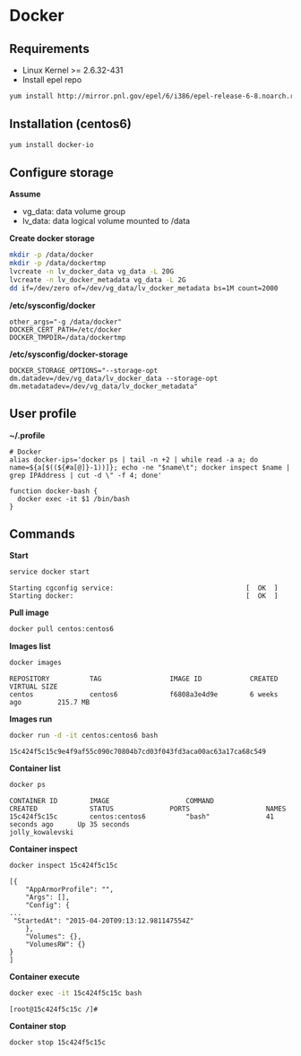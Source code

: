 # Docker
## Requirements
- Linux Kernel >= 2.6.32-431
- Install epel repo
```bash
yum install http://mirror.pnl.gov/epel/6/i386/epel-release-6-8.noarch.rpm
```

## Installation (centos6)
```bash
yum install docker-io
```

## Configure storage
**Assume**
- vg_data: data volume group
- lv_data: data logical volume mounted to /data

**Create docker storage**
```bash
mkdir -p /data/docker
mkdir -p /data/dockertmp
lvcreate -n lv_docker_data vg_data -L 20G
lvcreate -n lv_docker_metadata vg_data -L 2G
dd if=/dev/zero of=/dev/vg_data/lv_docker_metadata bs=1M count=2000
```

**/etc/sysconfig/docker**
```
other_args="-g /data/docker"
DOCKER_CERT_PATH=/etc/docker
DOCKER_TMPDIR=/data/dockertmp
```

**/etc/sysconfig/docker-storage**
```
DOCKER_STORAGE_OPTIONS="--storage-opt dm.datadev=/dev/vg_data/lv_docker_data --storage-opt dm.metadatadev=/dev/vg_data/lv_docker_metadata"
```

## User profile
**~/.profile**
```
# Docker
alias docker-ips='docker ps | tail -n +2 | while read -a a; do name=${a[$((${#a[@]}-1))]}; echo -ne "$name\t"; docker inspect $name | grep IPAddress | cut -d \" -f 4; done'

function docker-bash {
  docker exec -it $1 /bin/bash
}
```

## Commands
**Start**
```bash
service docker start
```
```
Starting cgconfig service:                                 [  OK  ]
Starting docker:                                           [  OK  ]
```

**Pull image**
```bash
docker pull centos:centos6
```

**Images list**
```bash
docker images
```
```
REPOSITORY          TAG                 IMAGE ID            CREATED             VIRTUAL SIZE
centos              centos6             f6808a3e4d9e        6 weeks ago         215.7 MB
```

**Images run**
```bash
docker run -d -it centos:centos6 bash
```
```
15c424f5c15c9e4f9af55c090c70804b7cd03f043fd3aca00ac63a17ca68c549
```

**Container list**
```bash
docker ps
```
```
CONTAINER ID        IMAGE                   COMMAND             CREATED             STATUS              PORTS                   NAMES
15c424f5c15c        centos:centos6          "bash"              41 seconds ago      Up 35 seconds                               jolly_kowalevski
```

**Container inspect**
```bash
docker inspect 15c424f5c15c
```
```
[{
    "AppArmorProfile": "",
    "Args": [],
    "Config": {
...
 "StartedAt": "2015-04-20T09:13:12.981147554Z"
    },
    "Volumes": {},
    "VolumesRW": {}
}
]
```

**Container execute**
```bash
docker exec -it 15c424f5c15c bash
```
```
[root@15c424f5c15c /]#
```

**Container stop**
```bash
docker stop 15c424f5c15c
```
